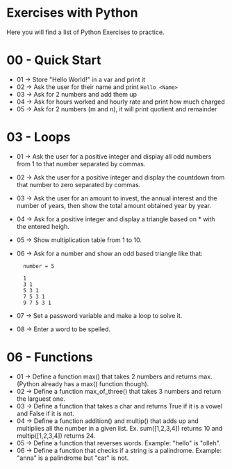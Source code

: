 # Exercises with Python

Here you will find a list of Python Exercises to practice.

# 00 - Quick Start

- 01 -> Store "Hello World!" in a var and print it
- 02 -> Ask the user for their name and print `Hello <Name>`
- 03 -> Ask for 2 numbers and add them up
- 04 -> Ask for hours worked and hourly rate and print how much charged
- 05 -> Ask for 2 numbers (m and n), it will print quotient and remainder


# 03 - Loops

- 01 -> Ask the user for a positive integer and display all odd numbers from 1 to that number separated by commas.
- 02 -> Ask the user for a positive integer and display the countdown from that number to zero separated by commas. 
- 03 -> Ask the user for an amount to invest, the annual interest and the number of years, then show the total amount obtained year by year.
- 04 -> Ask for a positive integer and display a triangle based on * with the entered heigh.
- 05 -> Show multiplication table from 1 to 10.
- 06 -> Ask for a number and show an odd based triangle like that:

        number = 5
        
        1
        3 1
        5 3 1
        7 5 3 1
        9 7 5 3 1 

- 07 -> Set a password variable and make a loop to solve it.
- 08 -> Enter a word to be spelled.

# 06 - Functions

- 01 -> Define a function max() that takes 2 numbers and returns max. 
        (Python already has a max() function though).
- 02 -> Define a function max_of_three() that takes 3 numbers
        and return the larguest one.
- 03 -> Define a function that takes a char and returns True
        if it is a vowel and False if it is not.
- 04 -> Define a function addition() and multip() that adds up 
        and multiplies all the number in a given list. 
        Ex. sum([1,2,3,4]) returns 10 and multip([1,2,3,4]) returns 24.
- 05 -> Define a function that reverses words. Example: "hello" is "olleh".
- 06 -> Define a function that checks if a string is a palindrome. 
        Example: "anna" is a palindrome but "car" is not.
